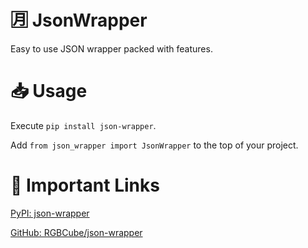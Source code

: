 # 🈷️ JsonWrapper
Easy to use JSON wrapper packed with features.
# 📥 Usage
Execute `pip install json-wrapper`.

Add `from json_wrapper import JsonWrapper` to the top of your project.
# 🔗 Important Links
[PyPI: json-wrapper](https://pypi.org/project/json-wrapper/)

[GitHub: RGBCube/json-wrapper](https://github.com/RGBCube/json-wrapper)
